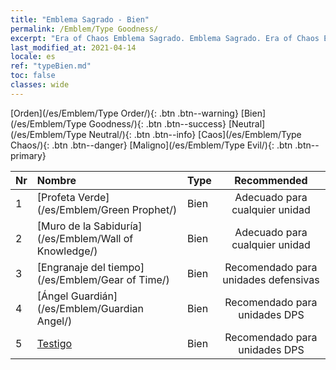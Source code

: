 ```yaml
---
title: "Emblema Sagrado - Bien"
permalink: /Emblem/Type Goodness/
excerpt: "Era of Chaos Emblema Sagrado. Emblema Sagrado. Era of Chaos Emblema Sagrado Bien. Era of Chaos Bien"
last_modified_at: 2021-04-14
locale: es
ref: "typeBien.md"
toc: false
classes: wide
---
```


  [Orden](/es/Emblem/Type Order/){: .btn .btn--warning}   [Bien](/es/Emblem/Type Goodness/){: .btn .btn--success}   [Neutral](/es/Emblem/Type Neutral/){: .btn .btn--info}   [Caos](/es/Emblem/Type Chaos/){: .btn .btn--danger}   [Maligno](/es/Emblem/Type Evil/){: .btn .btn--primary} 

  |  Nr  |             Nombre            |    Type    |   Recommended   |
  |:-----|:----------------------------|:-----------|:---------------:|
  | 1 | [Profeta Verde](/es/Emblem/Green Prophet/) | Bien | Adecuado para cualquier unidad | 
  | 2 | [Muro de la Sabiduría](/es/Emblem/Wall of Knowledge/) | Bien | Adecuado para cualquier unidad | 
  | 3 | [Engranaje del tiempo](/es/Emblem/Gear of Time/) | Bien | Recomendado para unidades defensivas | 
  | 4 | [Ángel Guardián](/es/Emblem/Guardian Angel/) | Bien | Recomendado para unidades DPS | 
  | 5 | [Testigo](/es/Emblem/Witness/) | Bien | Recomendado para unidades DPS | 
